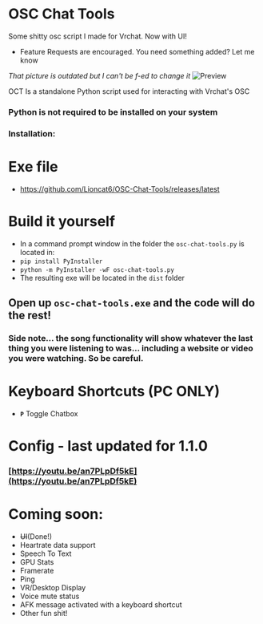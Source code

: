# OSC Chat Tools 
Some shitty osc script I made for Vrchat. Now with UI!
- Feature Requests are encouraged. You need something added? Let me know

*That picture is outdated but I can't be f-ed to change it*
![Preview](https://github.com/Lioncat6/OSC-Chat-Tools/blob/8e8b062ca4bd965b968cfe6db76df92926af305b/preview.png)

OCT Is a standalone Python script used for interacting with Vrchat's OSC
### Python is not required to be installed on your system

### Installation:
# Exe file
 - https://github.com/Lioncat6/OSC-Chat-Tools/releases/latest
# Build it yourself
 - In a command prompt window in the folder the `osc-chat-tools.py` is located in:
 - `pip install PyInstaller`
 - `python -m PyInstaller -wF osc-chat-tools.py`
 - The resulting exe will be located in the `dist` folder

## Open up `osc-chat-tools.exe` and the code will do the rest!

### Side note... the song functionality will show whatever the last thing you were listening to was... including a website or video you were watching. So be careful.

# Keyboard Shortcuts (PC ONLY)
- **`P`** Toggle Chatbox

# Config - last updated for 1.1.0
### [https://youtu.be/an7PLpDf5kE](https://youtu.be/an7PLpDf5kE)

# Coming soon:
 - ~~UI~~(Done!)
 - Heartrate data support
 - Speech To Text
 - GPU Stats
 - Framerate
 - Ping
 - VR/Desktop Display
 - Voice mute status
 - AFK message activated with a keyboard shortcut
 - Other fun shit!
